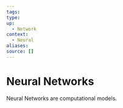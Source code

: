 ```yaml
---
tags:
type:
up:
  - Network
context:
  - Neural
aliases:
source: []
---
```


# Neural Networks

Neural Networks are computational models.
